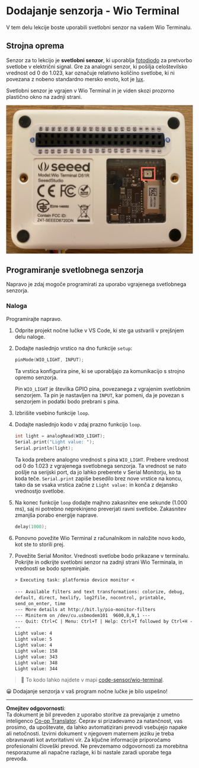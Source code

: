 <!--
CO_OP_TRANSLATOR_METADATA:
{
  "original_hash": "7f4ad0ef54f248b85b92187c94cf9dcb",
  "translation_date": "2025-08-28T14:18:21+00:00",
  "source_file": "1-getting-started/lessons/3-sensors-and-actuators/wio-terminal-sensor.md",
  "language_code": "sl"
}
-->
# Dodajanje senzorja - Wio Terminal

V tem delu lekcije boste uporabili svetlobni senzor na vašem Wio Terminalu.

## Strojna oprema

Senzor za to lekcijo je **svetlobni senzor**, ki uporablja [fotodiodo](https://wikipedia.org/wiki/Photodiode) za pretvorbo svetlobe v električni signal. Gre za analogni senzor, ki pošilja celoštevilsko vrednost od 0 do 1.023, kar označuje relativno količino svetlobe, ki ni povezana z nobeno standardno mersko enoto, kot je [lux](https://wikipedia.org/wiki/Lux).

Svetlobni senzor je vgrajen v Wio Terminal in je viden skozi prozorno plastično okno na zadnji strani.

![Svetlobni senzor na zadnji strani Wio Terminala](../../../../../translated_images/wio-light-sensor.b1f529f3c95f51654f2e2c1d2d4b55fe547d189f588c974f5c2462c728133840.sl.png)

## Programiranje svetlobnega senzorja

Napravo je zdaj mogoče programirati za uporabo vgrajenega svetlobnega senzorja.

### Naloga

Programirajte napravo.

1. Odprite projekt nočne lučke v VS Code, ki ste ga ustvarili v prejšnjem delu naloge.

1. Dodajte naslednjo vrstico na dno funkcije `setup`:

    ```cpp
    pinMode(WIO_LIGHT, INPUT);
    ```

    Ta vrstica konfigurira pine, ki se uporabljajo za komunikacijo s strojno opremo senzorja.

    Pin `WIO_LIGHT` je številka GPIO pina, povezanega z vgrajenim svetlobnim senzorjem. Ta pin je nastavljen na `INPUT`, kar pomeni, da je povezan s senzorjem in podatki bodo prebrani s pina.

1. Izbrišite vsebino funkcije `loop`.

1. Dodajte naslednjo kodo v zdaj prazno funkcijo `loop`.

    ```cpp
    int light = analogRead(WIO_LIGHT);
    Serial.print("Light value: ");
    Serial.println(light);
    ```

    Ta koda prebere analogno vrednost s pina `WIO_LIGHT`. Prebere vrednost od 0 do 1.023 z vgrajenega svetlobnega senzorja. Ta vrednost se nato pošlje na serijski port, da jo lahko preberete v Serial Monitorju, ko ta koda teče. `Serial.print` zapiše besedilo brez nove vrstice na koncu, tako da se vsaka vrstica začne z `Light value:` in konča z dejansko vrednostjo svetlobe.

1. Na konec funkcije `loop` dodajte majhno zakasnitev ene sekunde (1.000 ms), saj ni potrebno neprekinjeno preverjati ravni svetlobe. Zakasnitev zmanjša porabo energije naprave.

    ```cpp
    delay(1000);
    ```

1. Ponovno povežite Wio Terminal z računalnikom in naložite novo kodo, kot ste to storili prej.

1. Povežite Serial Monitor. Vrednosti svetlobe bodo prikazane v terminalu. Pokrijte in odkrijte svetlobni senzor na zadnji strani Wio Terminala, in vrednosti se bodo spreminjale.

    ```output
    > Executing task: platformio device monitor <

    --- Available filters and text transformations: colorize, debug, default, direct, hexlify, log2file, nocontrol, printable, send_on_enter, time
    --- More details at http://bit.ly/pio-monitor-filters
    --- Miniterm on /dev/cu.usbmodem101  9600,8,N,1 ---
    --- Quit: Ctrl+C | Menu: Ctrl+T | Help: Ctrl+T followed by Ctrl+H ---
    Light value: 4
    Light value: 5
    Light value: 4
    Light value: 158
    Light value: 343
    Light value: 348
    Light value: 344
    ```

> 💁 To kodo lahko najdete v mapi [code-sensor/wio-terminal](../../../../../1-getting-started/lessons/3-sensors-and-actuators/code-sensor/wio-terminal).

😀 Dodajanje senzorja v vaš program nočne lučke je bilo uspešno!

---

**Omejitev odgovornosti**:  
Ta dokument je bil preveden z uporabo storitve za prevajanje z umetno inteligenco [Co-op Translator](https://github.com/Azure/co-op-translator). Čeprav si prizadevamo za natančnost, vas prosimo, da upoštevate, da lahko avtomatizirani prevodi vsebujejo napake ali netočnosti. Izvirni dokument v njegovem maternem jeziku je treba obravnavati kot avtoritativni vir. Za ključne informacije priporočamo profesionalni človeški prevod. Ne prevzemamo odgovornosti za morebitna nesporazume ali napačne razlage, ki bi nastale zaradi uporabe tega prevoda.